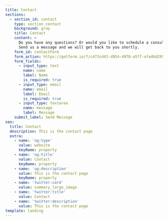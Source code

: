 ```yaml
---
title: Contact
sections:
  - section_id: contact
    type: section_contact
    background: gray
    title: Contact
    content: >
      Do you have any questions? Or would you like to schedule a consultation?
      Send us a message and we will get back to you shortly.
    form_id: contactForm
    form_action: https://getform.io/f/c473cd43-d954-4978-a57f-afed6d295702
    form_fields:
      - input_type: text
        name: name
        label: Name
        is_required: true
      - input_type: email
        name: email
        label: Email
        is_required: true
      - input_type: textarea
        name: message
        label: Message
    submit_label: Send Message
seo:
  title: Contact
  description: This is the contact page
  extra:
    - name: 'og:type'
      value: website
      keyName: property
    - name: 'og:title'
      value: Contact
      keyName: property
    - name: 'og:description'
      value: This is the contact page
      keyName: property
    - name: 'twitter:card'
      value: summary_large_image
    - name: 'twitter:title'
      value: Contact
    - name: 'twitter:description'
      value: This is the contact page
template: landing
---
```

